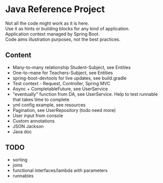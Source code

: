 # Java Reference Project

Not all the code might work as it is here.  
Use it as hints or building blocks for any kind of application.  
Application context managed by Spring Boot.  
Code aims illustration purposes, not the best practices.  

## Content
- Many-to-many relationship Student-Subject, see Entities
- One-to-mane for Teachers-Subject, see Entities
- spring-boot-devtools for live updates, see build.gradle
- Test context - Request, Controller, Spring MVC
- Async + CompletableFuture, see UserService
- "eventually" function from DA, see UserService. Help to test runnable that takes time to complete
- yml config example, see resources
- Pagination, see UserRepository (todo need more)
- User input from console
- Custom annotations
- JSON Jackson
- Java doc

## TODO
- sorting
- joins
- functional interfaces/lambda with parameters
- runnables